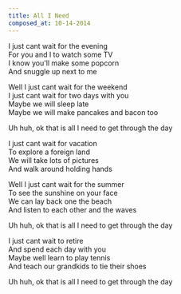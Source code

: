 ```yaml
---
title: All I Need
composed_at: 10-14-2014
---
```


I just cant wait for the evening  
For you and I to watch some TV  
I know you'll  make some popcorn  
And snuggle up next to me  

Well I just cant wait for the weekend  
I just cant wait for two days with you  
Maybe we will sleep late  
Maybe we will make pancakes and bacon too  

Uh huh, ok that is all I need to get through the day  

I just cant wait for vacation  
To explore a foreign land  
We will take lots of pictures  
And walk around holding hands  

Well I just cant wait for the summer  
To see the sunshine on your face  
We can lay back one the beach  
And listen to each other and the waves  

Uh huh, ok that is all I need to get through the day  

I just cant wait to retire  
And spend each day with you  
Maybe well learn to play tennis  
And teach our grandkids to tie their shoes  

Uh huh, ok that is all I need to get through the day  
